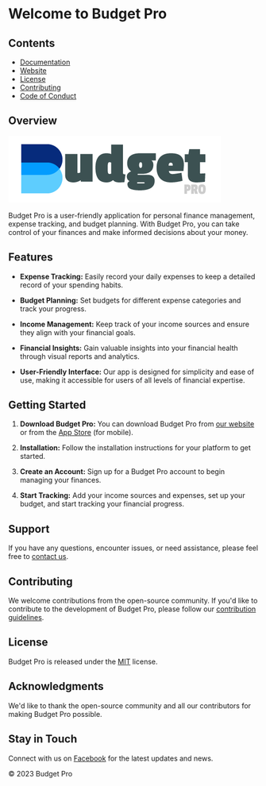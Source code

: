 # Welcome to Budget Pro

## Contents
- [Documentation](README.md)
- [Website](https://techtwig.github.io/budget-pro/)
- [License](LICENSE)
- [Contributing](CONTRIBUTING.md)
- [Code of Conduct](CODE_OF_CONDUCT.md)

## Overview
![Budget Pro Logo](docs/logo.png)

Budget Pro is a user-friendly application for personal finance management, expense tracking, and budget planning. With Budget Pro, you can take control of your finances and make informed decisions about your money.

## Features

- **Expense Tracking:** Easily record your daily expenses to keep a detailed record of your spending habits.

- **Budget Planning:** Set budgets for different expense categories and track your progress.

- **Income Management:** Keep track of your income sources and ensure they align with your financial goals.

- **Financial Insights:** Gain valuable insights into your financial health through visual reports and analytics.

- **User-Friendly Interface:** Our app is designed for simplicity and ease of use, making it accessible for users of all levels of financial expertise.

## Getting Started

1. **Download Budget Pro:** You can download Budget Pro from [our website](https://techtwig.github.io/budget-pro) or from the [App Store](https://techtwig.github.io/budget-pro) (for mobile).

2. **Installation:** Follow the installation instructions for your platform to get started.

3. **Create an Account:** Sign up for a Budget Pro account to begin managing your finances.

4. **Start Tracking:** Add your income sources and expenses, set up your budget, and start tracking your financial progress.

## Support

If you have any questions, encounter issues, or need assistance, please feel free to [contact us](mailto:hasanbd666@email.com).

## Contributing

We welcome contributions from the open-source community. If you'd like to contribute to the development of Budget Pro, please follow our [contribution guidelines](CONTRIBUTING.md).

## License

Budget Pro is released under the [MIT](LICENSE) license.

## Acknowledgments

We'd like to thank the open-source community and all our contributors for making Budget Pro possible.

## Stay in Touch

Connect with us on [Facebook](https://www.facebook.com/techtwig14) for the latest updates and news.

© 2023 Budget Pro
